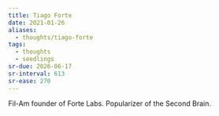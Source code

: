 ```yaml
---
title: Tiago Forte
date: 2021-01-26
aliases:
  - thoughts/tiago-forte
tags:
  - thoughts
  - seedlings
sr-due: 2026-06-17
sr-interval: 613
sr-ease: 270
---
```

Fil-Am founder of Forte Labs. Popularizer of the Second Brain.